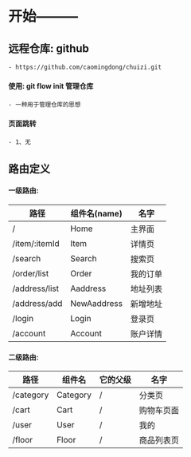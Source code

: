 # 开始———

## 远程仓库: github

    - https://github.com/caomingdong/chuizi.git

#### 使用: git flow init 管理仓库

    - 一种用于管理仓库的思想

#### 页面跳转

    - 1、无

## 路由定义

#### 一级路由:

| 路径          | 组件名(name) | 名字     |
| ------------- | ------------ | -------- |
| /             | Home         | 主界面   |
| /item/:itemId | Item         | 详情页   |
| /search       | Search       | 搜索页   |
| /order/list   | Order        | 我的订单 |
| /address/list | Aaddress     | 地址列表 |
| /address/add  | NewAaddress  | 新增地址 |
| /login        | Login        | 登录页   |
| /account      | Account      | 账户详情 |

#### 二级路由:

| 路径      | 组件名   | 它的父级 | 名字       |
| --------- | -------- | -------- | ---------- |
| /category | Category | /        | 分类页     |
| /cart     | Cart     | /        | 购物车页面 |
| /user     | User     | /        | 我的       |
| /floor    | Floor    | /        | 商品列表页 |
